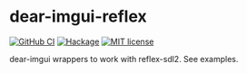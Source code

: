 # dear-imgui-reflex

[![GitHub CI](https://github.com/o1lo01ol1o/dear-imgui-reflex/workflows/CI/badge.svg)](https://github.com/o1lo01ol1o/dear-imgui-reflex/actions)
[![Hackage](https://img.shields.io/hackage/v/dear-imgui-reflex.svg?logo=haskell)](https://hackage.haskell.org/package/dear-imgui-reflex)
[![MIT license](https://img.shields.io/badge/license-MIT-blue.svg)](LICENSE)

dear-imgui wrappers to work with reflex-sdl2.  See examples.

